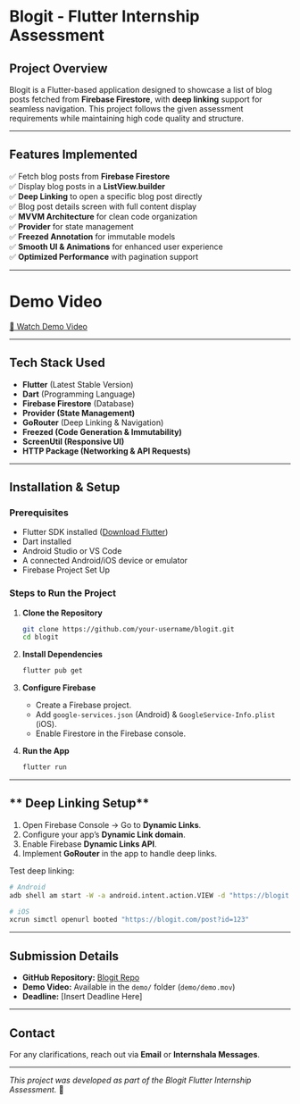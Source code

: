 # **Blogit - Flutter Internship Assessment**  

## **Project Overview**  
Blogit is a Flutter-based application designed to showcase a list of blog posts fetched from **Firebase Firestore**, with **deep linking** support for seamless navigation. This project follows the given assessment requirements while maintaining high code quality and structure.  

---

## **Features Implemented**  
✅ Fetch blog posts from **Firebase Firestore**  
✅ Display blog posts in a **ListView.builder**  
✅ **Deep Linking** to open a specific blog post directly  
✅ Blog post details screen with full content display  
✅ **MVVM Architecture** for clean code organization  
✅ **Provider** for state management  
✅ **Freezed Annotation** for immutable models  
✅ **Smooth UI & Animations** for enhanced user experience  
✅ **Optimized Performance** with pagination support  

---

# Demo Video  
[🎥 Watch Demo Video](demo/demo.mov)

---

## **Tech Stack Used**  
- **Flutter** (Latest Stable Version)  
- **Dart** (Programming Language)  
- **Firebase Firestore** (Database)  
- **Provider (State Management)**  
- **GoRouter** (Deep Linking & Navigation)  
- **Freezed (Code Generation & Immutability)**  
- **ScreenUtil (Responsive UI)**  
- **HTTP Package (Networking & API Requests)**  

---

## **Installation & Setup**  

### **Prerequisites**  
- Flutter SDK installed ([Download Flutter](https://flutter.dev/docs/get-started/install))  
- Dart installed  
- Android Studio or VS Code  
- A connected Android/iOS device or emulator  
- Firebase Project Set Up  

### **Steps to Run the Project**  

1. **Clone the Repository**  
   ```sh
   git clone https://github.com/your-username/blogit.git  
   cd blogit  
   ```  
2. **Install Dependencies**  
   ```sh
   flutter pub get  
   ```  
3. **Configure Firebase**  
   - Create a Firebase project.  
   - Add `google-services.json` (Android) & `GoogleService-Info.plist` (iOS).  
   - Enable Firestore in the Firebase console.  

4. **Run the App**  
   ```sh
   flutter run  
   ```  

---

## ** Deep Linking Setup**  

1. Open Firebase Console → Go to **Dynamic Links**.  
2. Configure your app’s **Dynamic Link domain**.  
3. Enable Firebase **Dynamic Links API**.  
4. Implement **GoRouter** in the app to handle deep links.  

Test deep linking:  

```sh
# Android  
adb shell am start -W -a android.intent.action.VIEW -d "https://blogit.com/post?id=123" your.package.name  

# iOS  
xcrun simctl openurl booted "https://blogit.com/post?id=123"  
```  

---

## **Submission Details**  
- **GitHub Repository:** [Blogit Repo](https://github.com/your-username/blogit)  
- **Demo Video:** Available in the `demo/` folder (`demo/demo.mov`)  
- **Deadline:** [Insert Deadline Here]  

---

## **Contact**  
For any clarifications, reach out via **Email** or **Internshala Messages**.  

---  

_This project was developed as part of the Blogit Flutter Internship Assessment._ 🚀  
